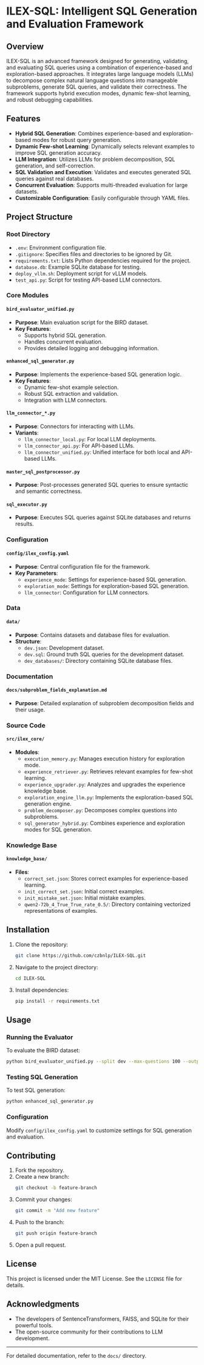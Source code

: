 # ILEX-SQL: Intelligent SQL Generation and Evaluation Framework

## Overview
ILEX-SQL is an advanced framework designed for generating, validating, and evaluating SQL queries using a combination of experience-based and exploration-based approaches. It integrates large language models (LLMs) to decompose complex natural language questions into manageable subproblems, generate SQL queries, and validate their correctness. The framework supports hybrid execution modes, dynamic few-shot learning, and robust debugging capabilities.

## Features
- **Hybrid SQL Generation**: Combines experience-based and exploration-based modes for robust query generation.
- **Dynamic Few-shot Learning**: Dynamically selects relevant examples to improve SQL generation accuracy.
- **LLM Integration**: Utilizes LLMs for problem decomposition, SQL generation, and self-correction.
- **SQL Validation and Execution**: Validates and executes generated SQL queries against real databases.
- **Concurrent Evaluation**: Supports multi-threaded evaluation for large datasets.
- **Customizable Configuration**: Easily configurable through YAML files.

## Project Structure

### Root Directory
- `.env`: Environment configuration file.
- `.gitignore`: Specifies files and directories to be ignored by Git.
- `requirements.txt`: Lists Python dependencies required for the project.
- `database.db`: Example SQLite database for testing.
- `deploy_vllm.sh`: Deployment script for vLLM models.
- `test_api.py`: Script for testing API-based LLM connectors.

### Core Modules
#### `bird_evaluator_unified.py`
- **Purpose**: Main evaluation script for the BIRD dataset.
- **Key Features**:
  - Supports hybrid SQL generation.
  - Handles concurrent evaluation.
  - Provides detailed logging and debugging information.

#### `enhanced_sql_generator.py`
- **Purpose**: Implements the experience-based SQL generation logic.
- **Key Features**:
  - Dynamic few-shot example selection.
  - Robust SQL extraction and validation.
  - Integration with LLM connectors.

#### `llm_connector_*.py`
- **Purpose**: Connectors for interacting with LLMs.
- **Variants**:
  - `llm_connector_local.py`: For local LLM deployments.
  - `llm_connector_api.py`: For API-based LLMs.
  - `llm_connector_unified.py`: Unified interface for both local and API-based LLMs.

#### `master_sql_postprocessor.py`
- **Purpose**: Post-processes generated SQL queries to ensure syntactic and semantic correctness.

#### `sql_executor.py`
- **Purpose**: Executes SQL queries against SQLite databases and returns results.

### Configuration
#### `config/ilex_config.yaml`
- **Purpose**: Central configuration file for the framework.
- **Key Parameters**:
  - `experience_mode`: Settings for experience-based SQL generation.
  - `exploration_mode`: Settings for exploration-based SQL generation.
  - `llm_connector`: Configuration for LLM connectors.

### Data
#### `data/`
- **Purpose**: Contains datasets and database files for evaluation.
- **Structure**:
  - `dev.json`: Development dataset.
  - `dev.sql`: Ground truth SQL queries for the development dataset.
  - `dev_databases/`: Directory containing SQLite database files.

### Documentation
#### `docs/subproblem_fields_explanation.md`
- **Purpose**: Detailed explanation of subproblem decomposition fields and their usage.

### Source Code
#### `src/ilex_core/`
- **Modules**:
  - `execution_memory.py`: Manages execution history for exploration mode.
  - `experience_retriever.py`: Retrieves relevant examples for few-shot learning.
  - `experience_upgrader.py`: Analyzes and upgrades the experience knowledge base.
  - `exploration_engine_llm.py`: Implements the exploration-based SQL generation engine.
  - `problem_decomposer.py`: Decomposes complex questions into subproblems.
  - `sql_generator_hybrid.py`: Combines experience and exploration modes for SQL generation.

### Knowledge Base
#### `knowledge_base/`
- **Files**:
  - `correct_set.json`: Stores correct examples for experience-based learning.
  - `init_correct_set.json`: Initial correct examples.
  - `init_mistake_set.json`: Initial mistake examples.
  - `qwen2-72b_4_True_True_rate_0.5/`: Directory containing vectorized representations of examples.

## Installation
1. Clone the repository:
   ```bash
   git clone https://github.com/czbnlp/ILEX-SQL.git
   ```
2. Navigate to the project directory:
   ```bash
   cd ILEX-SQL
   ```
3. Install dependencies:
   ```bash
   pip install -r requirements.txt
   ```

## Usage
### Running the Evaluator
To evaluate the BIRD dataset:
```bash
python bird_evaluator_unified.py --split dev --max-questions 100 --output results.json
```

### Testing SQL Generation
To test SQL generation:
```bash
python enhanced_sql_generator.py
```

### Configuration
Modify `config/ilex_config.yaml` to customize settings for SQL generation and evaluation.

## Contributing
1. Fork the repository.
2. Create a new branch:
   ```bash
   git checkout -b feature-branch
   ```
3. Commit your changes:
   ```bash
   git commit -m "Add new feature"
   ```
4. Push to the branch:
   ```bash
   git push origin feature-branch
   ```
5. Open a pull request.

## License
This project is licensed under the MIT License. See the `LICENSE` file for details.

## Acknowledgments
- The developers of SentenceTransformers, FAISS, and SQLite for their powerful tools.
- The open-source community for their contributions to LLM development.

---

For detailed documentation, refer to the `docs/` directory.
